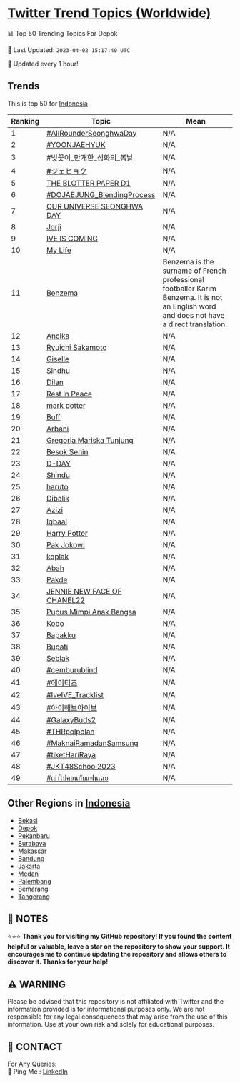[Twitter Trend Topics (Worldwide)](https://github.com/ErcinDedeoglu/Twitter-Trend-Topics)
==========


📊 Top 50 Trending Topics For Depok

📆 Last Updated: `2023-04-02 15:17:40 UTC`

🔧 Updated every 1 hour!


## Trends

This is top 50 for [Indonesia](</Indonesia>)

| Ranking | Topic | Mean |
| ------- | ------------ | ------------ |
| 1 | [#AllRounderSeonghwaDay](http://twitter.com/search?q=%23AllRounderSeonghwaDay) | N/A |
| 2 | [#YOONJAEHYUK](http://twitter.com/search?q=%23YOONJAEHYUK) | N/A |
| 3 | [#벚꽃이_만개한_성화의_봄날](http://twitter.com/search?q=%23%eb%b2%9a%ea%bd%83%ec%9d%b4_%eb%a7%8c%ea%b0%9c%ed%95%9c_%ec%84%b1%ed%99%94%ec%9d%98_%eb%b4%84%eb%82%a0) | N/A |
| 4 | [#ジェヒョク](http://twitter.com/search?q=%23%e3%82%b8%e3%82%a7%e3%83%92%e3%83%a7%e3%82%af) | N/A |
| 5 | [THE BLOTTER PAPER D1](http://twitter.com/search?q=THE+BLOTTER+PAPER+D1) | N/A |
| 6 | [#DOJAEJUNG_BlendingProcess](http://twitter.com/search?q=%23DOJAEJUNG_BlendingProcess) | N/A |
| 7 | [OUR UNIVERSE SEONGHWA DAY](http://twitter.com/search?q=OUR+UNIVERSE+SEONGHWA+DAY) | N/A |
| 8 | [Jorji](http://twitter.com/search?q=Jorji) | N/A |
| 9 | [IVE IS COMING](http://twitter.com/search?q=IVE+IS+COMING) | N/A |
| 10 | [My Life](http://twitter.com/search?q=My+Life) | N/A |
| 11 | [Benzema](http://twitter.com/search?q=Benzema) | Benzema is the surname of French professional footballer Karim Benzema. It is not an English word and does not have a direct translation. |
| 12 | [Ancika](http://twitter.com/search?q=Ancika) | N/A |
| 13 | [Ryuichi Sakamoto](http://twitter.com/search?q=Ryuichi+Sakamoto) | N/A |
| 14 | [Giselle](http://twitter.com/search?q=Giselle) | N/A |
| 15 | [Sindhu](http://twitter.com/search?q=Sindhu) | N/A |
| 16 | [Dilan](http://twitter.com/search?q=Dilan) | N/A |
| 17 | [Rest in Peace](http://twitter.com/search?q=Rest+in+Peace) | N/A |
| 18 | [mark potter](http://twitter.com/search?q=mark+potter) | N/A |
| 19 | [Buff](http://twitter.com/search?q=Buff) | N/A |
| 20 | [Arbani](http://twitter.com/search?q=Arbani) | N/A |
| 21 | [Gregoria Mariska Tunjung](http://twitter.com/search?q=Gregoria+Mariska+Tunjung) | N/A |
| 22 | [Besok Senin](http://twitter.com/search?q=Besok+Senin) | N/A |
| 23 | [D-DAY](http://twitter.com/search?q=D-DAY) | N/A |
| 24 | [Shindu](http://twitter.com/search?q=Shindu) | N/A |
| 25 | [haruto](http://twitter.com/search?q=haruto) | N/A |
| 26 | [Dibalik](http://twitter.com/search?q=Dibalik) | N/A |
| 27 | [Azizi](http://twitter.com/search?q=Azizi) | N/A |
| 28 | [Iqbaal](http://twitter.com/search?q=Iqbaal) | N/A |
| 29 | [Harry Potter](http://twitter.com/search?q=Harry+Potter) | N/A |
| 30 | [Pak Jokowi](http://twitter.com/search?q=Pak+Jokowi) | N/A |
| 31 | [koplak](http://twitter.com/search?q=koplak) | N/A |
| 32 | [Abah](http://twitter.com/search?q=Abah) | N/A |
| 33 | [Pakde](http://twitter.com/search?q=Pakde) | N/A |
| 34 | [JENNIE NEW FACE OF CHANEL22](http://twitter.com/search?q=JENNIE+NEW+FACE+OF+CHANEL22) | N/A |
| 35 | [Pupus Mimpi Anak Bangsa](http://twitter.com/search?q=Pupus+Mimpi+Anak+Bangsa) | N/A |
| 36 | [Kobo](http://twitter.com/search?q=Kobo) | N/A |
| 37 | [Bapakku](http://twitter.com/search?q=Bapakku) | N/A |
| 38 | [Bupati](http://twitter.com/search?q=Bupati) | N/A |
| 39 | [Seblak](http://twitter.com/search?q=Seblak) | N/A |
| 40 | [#cemburublind](http://twitter.com/search?q=%23cemburublind) | N/A |
| 41 | [#에이티즈](http://twitter.com/search?q=%23%ec%97%90%ec%9d%b4%ed%8b%b0%ec%a6%88) | N/A |
| 42 | [#IveIVE_Tracklist](http://twitter.com/search?q=%23IveIVE_Tracklist) | N/A |
| 43 | [#아이해브아이브](http://twitter.com/search?q=%23%ec%95%84%ec%9d%b4%ed%95%b4%eb%b8%8c%ec%95%84%ec%9d%b4%eb%b8%8c) | N/A |
| 44 | [#GalaxyBuds2](http://twitter.com/search?q=%23GalaxyBuds2) | N/A |
| 45 | [#THRpolpolan](http://twitter.com/search?q=%23THRpolpolan) | N/A |
| 46 | [#MaknaiRamadanSamsung](http://twitter.com/search?q=%23MaknaiRamadanSamsung) | N/A |
| 47 | [#tiketHariRaya](http://twitter.com/search?q=%23tiketHariRaya) | N/A |
| 48 | [#JKT48School2023](http://twitter.com/search?q=%23JKT48School2023) | N/A |
| 49 | [#เอ๋าไปคอนกับแฟนเฉย](http://twitter.com/search?q=%23%e0%b9%80%e0%b8%ad%e0%b9%8b%e0%b8%b2%e0%b9%84%e0%b8%9b%e0%b8%84%e0%b8%ad%e0%b8%99%e0%b8%81%e0%b8%b1%e0%b8%9a%e0%b9%81%e0%b8%9f%e0%b8%99%e0%b9%80%e0%b8%89%e0%b8%a2) | N/A |



## Other Regions in [Indonesia](</Indonesia>)

* [Bekasi](</Indonesia/Bekasi.md>)
* [Depok](</Indonesia/Depok.md>)
* [Pekanbaru](</Indonesia/Pekanbaru.md>)
* [Surabaya](</Indonesia/Surabaya.md>)
* [Makassar](</Indonesia/Makassar.md>)
* [Bandung](</Indonesia/Bandung.md>)
* [Jakarta](</Indonesia/Jakarta.md>)
* [Medan](</Indonesia/Medan.md>)
* [Palembang](</Indonesia/Palembang.md>)
* [Semarang](</Indonesia/Semarang.md>)
* [Tangerang](</Indonesia/Tangerang.md>)



## 📝 NOTES

⭐⭐⭐ **Thank you for visiting my GitHub repository! If you found the content helpful or valuable, leave a star on the repository to show your support. It encourages me to continue updating the repository and allows others to discover it. Thanks for your help!**


## ⚠️ WARNING

Please be advised that this repository is not affiliated with Twitter and the information provided is for informational purposes only. We are not responsible for any legal consequences that may arise from the use of this information. Use at your own risk and solely for educational purposes.


## 📨 CONTACT

 For Any Queries:  
            🏓 Ping Me : [LinkedIn](https://www.linkedin.com/in/ercindedeoglu/)
